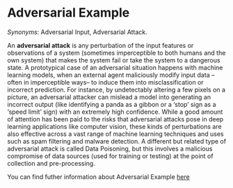 # Adversarial Example

*Synonyms*: Adversarial Input, Adversarial Attack.

An **adversarial attack** is any perturbation of the input features or observations of a system (sometimes imperceptible to both humans and the own system) that makes the system fail or take the system to a dangerous state. A prototypical case of an adversarial situation happens with machine learning models, when an external agent maliciously modify input data –often in imperceptible ways– to induce them into misclassification or incorrect prediction. For instance, by undetectably altering a few pixels on a picture, an adversarial attacker can mislead a model into generating an incorrect output (like identifying a panda as a gibbon or a ‘stop’ sign as a ‘speed limit’ sign) with an extremely high confidence. While a good amount of attention has been paid to the risks that adversarial attacks pose in deep learning applications like computer vision, these kinds of perturbations are also effective across a vast range of machine learning techniques and uses such as spam filtering and malware detection. A different but related type of adversarial attack is called Data Poisoning, but this involves a malicious compromise of data sources (used for training or testing) at the point of collection and pre-processing.

You can find futher information about Adversarial Example [here](../../Technical_Robustness_and_Safety/adversarial_attack.md)
